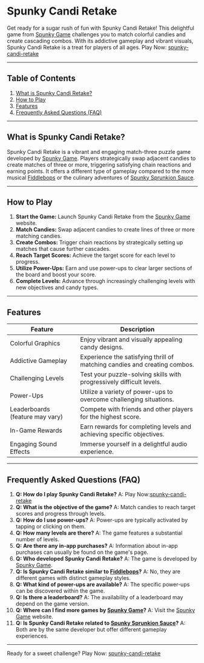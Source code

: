 # Spunky Candi Retake

Get ready for a sugar rush of fun with Spunky Candi Retake!  This delightful game from [Spunky Game](https://spunky.games) challenges you to match colorful candies and create cascading combos.  With its addictive gameplay and vibrant visuals, Spunky Candi Retake is a treat for players of all ages. Play Now: [spunky-candi-retake](https://spunky.games/spunky-candi-retake)


---

## Table of Contents

1. [What is Spunky Candi Retake?](#what-is-spunky-candi-retake)
2. [How to Play](#how-to-play)
3. [Features](#features)
4. [Frequently Asked Questions (FAQ)](#faq)

---

## What is Spunky Candi Retake? <a name="what-is-spunky-candi-retake"></a>

Spunky Candi Retake is a vibrant and engaging match-three puzzle game developed by [Spunky Game](https://spunky.games). Players strategically swap adjacent candies to create matches of three or more, triggering satisfying chain reactions and earning points.  It offers a different type of gameplay compared to the more musical [Fiddlebops](https://spunky.games/fiddlebops) or the culinary adventures of [Spunky Sprunkion Sauce](https://spunky.games/spunky-sprunkion-sauce).


---

## How to Play <a name="how-to-play"></a>

1. **Start the Game:** Launch Spunky Candi Retake from the [Spunky Game](https://spunky.games) website.
2. **Match Candies:** Swap adjacent candies to create lines of three or more matching candies.
3. **Create Combos:** Trigger chain reactions by strategically setting up matches that cause further cascades.
4. **Reach Target Scores:** Achieve the target score for each level to progress.
5. **Utilize Power-Ups:**  Earn and use power-ups to clear larger sections of the board and boost your score.
6. **Complete Levels:** Advance through increasingly challenging levels with new objectives and candy types.

---

## Features <a name="features"></a>

| Feature | Description |
|---|---|
| Colorful Graphics | Enjoy vibrant and visually appealing candy designs. |
| Addictive Gameplay |  Experience the satisfying thrill of matching candies and creating combos. |
| Challenging Levels | Test your puzzle-solving skills with progressively difficult levels. |
| Power-Ups | Utilize a variety of power-ups to overcome challenging situations. |
| Leaderboards (feature may vary) | Compete with friends and other players for the highest score. |
| In-Game Rewards | Earn rewards for completing levels and achieving specific objectives. |
| Engaging Sound Effects | Immerse yourself in a delightful audio experience. |



---

## Frequently Asked Questions (FAQ) <a name="faq"></a>

1. **Q: How do I play Spunky Candi Retake?** A:  Play Now:[spunky-candi-retake](https://spunky.games/spunky-candi-retake)
2. **Q: What is the objective of the game?** A: Match candies to reach target scores and progress through levels.
3. **Q: How do I use power-ups?** A: Power-ups are typically activated by tapping or clicking on them.
4. **Q: How many levels are there?** A: The game features a substantial number of levels.
5. **Q:  Are there any in-app purchases?**  A:  Information about in-app purchases can usually be found on the game's page.
6. **Q: Who developed Spunky Candi Retake?** A: The game is developed by [Spunky Game](https://spunky.games).
7. **Q: Is Spunky Candi Retake similar to [Fiddlebops](https://spunky.games/fiddlebops)?** A: No, they are different games with distinct gameplay styles.
8. **Q: What kind of power-ups are available?** A: The specific power-ups can be discovered within the game.
9. **Q:  Is there a leaderboard?**  A: The availability of a leaderboard may depend on the game version.
10. **Q: Where can I find more games by [Spunky Game](https://spunky.games)?** A: Visit the [Spunky Game](https://spunky.games) website.
11. **Q: Is Spunky Candi Retake related to [Spunky Sprunkion Sauce](https://spunky.games/spunky-sprunkion-sauce)?** A: Both are by the same developer but offer different gameplay experiences.

---


Ready for a sweet challenge? Play Now: [spunky-candi-retake](https://spunky.games/spunky-candi-retake)
